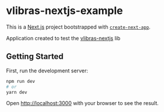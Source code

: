# vlibras-nextjs-example
This is a [Next.js](https://nextjs.org/) project bootstrapped with [`create-next-app`](https://github.com/vercel/next.js/tree/canary/packages/create-next-app).

Application created to test the <a href="https://github.com/vandsonfalcao/vlibras-nextjs">vlibras-nextjs</a> lib

## Getting Started

First, run the development server:

```bash
npm run dev
# or
yarn dev
```

Open [http://localhost:3000](http://localhost:3000) with your browser to see the result.